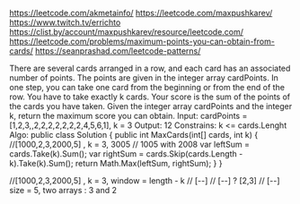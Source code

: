 https://leetcode.com/akmetainfo/
https://leetcode.com/maxpushkarev/
https://www.twitch.tv/errichto
https://clist.by/account/maxpushkarev/resource/leetcode.com/
https://leetcode.com/problems/maximum-points-you-can-obtain-from-cards/
https://seanprashad.com/leetcode-patterns/

There are several cards arranged in a row, and each card has an associated number of points. The points are given in the integer array cardPoints. In one step, you can take one card from the beginning or from the end of the row. You have to take exactly k cards. Your score is the sum of the points of the cards you have taken. Given the integer array cardPoints and the integer k, return the maximum score you can obtain.
Input: cardPoints = [1,2,3,,2,2,2,2,2,2,2,4,5,6,1], k = 3
Output: 12
Constrains: k <= cards.Lenght
Algo:
public class Solution {
public int MaxCards(int[] cards, int k) {
//[1000,2,3,2000,5] , k = 3, 3005
// 1005 with 2008
var leftSum = cards.Take(k).Sum();
var rightSum = cards.Skip(cards.Length - k).Take(k).Sum();
return Math.Max(leftSum, rightSum);
}
}


//[1000,2,3,2000,5] , k = 3, window = length - k
// [--]
//  [--] ? [2,3]
//    [--]
size = 5, two arrays : 3 and 2



